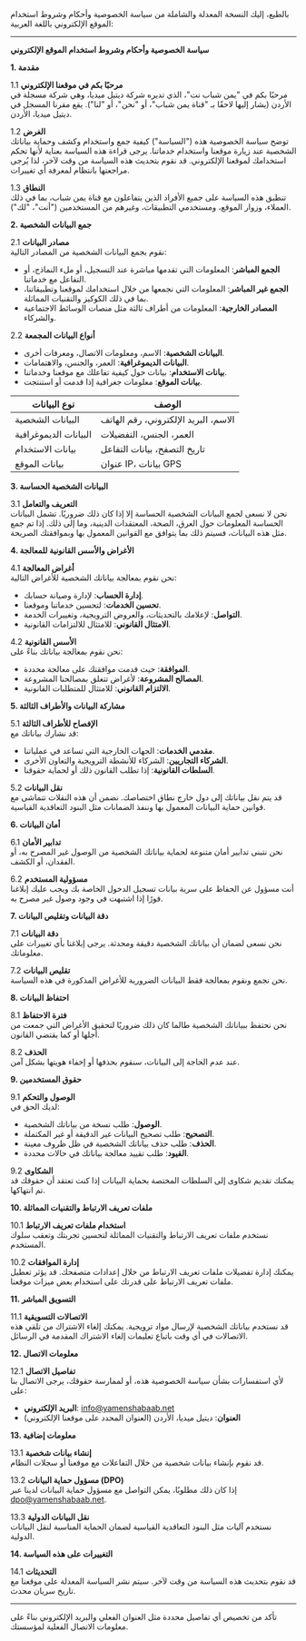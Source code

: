 بالطبع، إليك النسخة المعدلة والشاملة من سياسة الخصوصية وأحكام وشروط استخدام الموقع الإلكتروني باللغة العربية:

---

**سياسة الخصوصية وأحكام وشروط استخدام الموقع الإلكتروني**

**1. مقدمة**

1.1 **مرحبًا بكم في موقعنا الإلكتروني**  
   مرحبًا بكم في "يمن شباب نت"، الذي تديره شركة ديتيل ميديا، وهي شركة مسجلة في الأردن (يشار إليها لاحقًا بـ "قناة يمن شباب"، أو "نحن"، أو "لنا"). يقع مقرنا المسجل في ديتيل ميديا، الأردن.

1.2 **الغرض**  
   توضح سياسة الخصوصية هذه ("السياسة") كيفية جمع واستخدام وكشف وحماية بياناتك الشخصية عند زيارة موقعنا واستخدام خدماتنا. يرجى قراءة هذه السياسة بعناية لأنها تحكم استخدامك لموقعنا الإلكتروني. قد نقوم بتحديث هذه السياسة من وقت لآخر، لذا يُرجى مراجعتها بانتظام لمعرفة أي تغييرات.

1.3 **النطاق**  
   تنطبق هذه السياسة على جميع الأفراد الذين يتفاعلون مع قناة يمن شباب، بما في ذلك العملاء، وزوار الموقع، ومستخدمي التطبيقات، وغيرهم من المستخدمين ("أنت"، "لك").

**2. جمع البيانات الشخصية**

2.1 **مصادر البيانات**  
   نقوم بجمع البيانات الشخصية من المصادر التالية:
   - **الجمع المباشر**: المعلومات التي تقدمها مباشرة عند التسجيل، أو ملء النماذج، أو التفاعل مع خدماتنا.
   - **الجمع غير المباشر**: المعلومات التي نجمعها من خلال استخدامك لموقعنا وتطبيقاتنا، بما في ذلك الكوكيز والتقنيات المماثلة.
   - **المصادر الخارجية**: المعلومات من أطراف ثالثة مثل منصات الوسائط الاجتماعية والشركاء.

2.2 **أنواع البيانات المجمعة**  
   - **البيانات الشخصية**: الاسم، ومعلومات الاتصال، ومعرفات أخرى.
   - **البيانات الديموغرافية**: العمر، والجنس، والاهتمامات.
   - **بيانات الاستخدام**: بيانات حول كيفية تفاعلك مع موقعنا وخدماتنا.
   - **بيانات الموقع**: معلومات جغرافية إذا قدمت أو استنتجت.

| **نوع البيانات**    | **الوصف**                                    |
|----------------------|----------------------------------------------|
| البيانات الشخصية    | الاسم، البريد الإلكتروني، رقم الهاتف         |
| البيانات الديموغرافية| العمر، الجنس، التفضيلات                      |
| بيانات الاستخدام    | تاريخ التصفح، بيانات التفاعل                 |
| بيانات الموقع       | عنوان IP، بيانات GPS                        |

**3. البيانات الشخصية الحساسة**

3.1 **التعريف والتعامل**  
   نحن لا نسعى لجمع البيانات الشخصية الحساسة إلا إذا كان ذلك ضروريًا. تشمل البيانات الحساسة المعلومات حول العرق، الصحة، المعتقدات الدينية، وما إلى ذلك. إذا تم جمع مثل هذه البيانات، فسيتم ذلك بما يتوافق مع القوانين المعمول بها وبموافقتك الصريحة.

**4. الأغراض والأسس القانونية للمعالجة**

4.1 **أغراض المعالجة**  
   نحن نقوم بمعالجة بياناتك الشخصية للأغراض التالية:
   - **إدارة الحساب**: لإدارة وصيانة حسابك.
   - **تحسين الخدمات**: لتحسين خدماتنا وموقعنا.
   - **التواصل**: لإعلامك بالتحديثات، والعروض الترويجية، وتغييرات الخدمة.
   - **الامتثال القانوني**: للامتثال للالتزامات القانونية.

4.2 **الأسس القانونية**  
   نحن نقوم بمعالجة بياناتك بناءً على:
   - **الموافقة**: حيث قدمت موافقتك على معالجة محددة.
   - **المصالح المشروعة**: لأغراض تتعلق بمصالحنا المشروعة.
   - **الالتزام القانوني**: للامتثال للمتطلبات القانونية.

**5. مشاركة البيانات والأطراف الثالثة**

5.1 **الإفصاح للأطراف الثالثة**  
   قد نشارك بياناتك مع:
   - **مقدمي الخدمات**: الجهات الخارجية التي تساعد في عملياتنا.
   - **الشركاء التجاريين**: الشركاء للأنشطة الترويجية والتعاون الأخرى.
   - **السلطات القانونية**: إذا تطلب القانون ذلك أو لحماية حقوقنا.

5.2 **نقل البيانات**  
   قد يتم نقل بياناتك إلى دول خارج نطاق اختصاصك. نضمن أن هذه النقلات تتماشى مع قوانين حماية البيانات المعمول بها وننفذ الضمانات مثل البنود التعاقدية القياسية.

**6. أمان البيانات**

6.1 **تدابير الأمان**  
   نحن نتبنى تدابير أمان متنوعة لحماية بياناتك الشخصية من الوصول غير المصرح به، أو الفقدان، أو الكشف.

6.2 **مسؤولية المستخدم**  
   أنت مسؤول عن الحفاظ على سرية بيانات تسجيل الدخول الخاصة بك ويجب عليك إبلاغنا فورًا إذا اشتبهت في وجود وصول غير مصرح به.

**7. دقة البيانات وتقليص البيانات**

7.1 **دقة البيانات**  
   نحن نسعى لضمان أن بياناتك الشخصية دقيقة ومحدثة. يرجى إبلاغنا بأي تغييرات على معلوماتك.

7.2 **تقليص البيانات**  
   نحن نجمع ونقوم بمعالجة فقط البيانات الضرورية للأغراض المذكورة في هذه السياسة.

**8. احتفاظ البيانات**

8.1 **فترة الاحتفاظ**  
   نحن نحتفظ ببياناتك الشخصية طالما كان ذلك ضروريًا لتحقيق الأغراض التي جمعت من أجلها أو كما يقتضي القانون.

8.2 **الحذف**  
   عند عدم الحاجة إلى البيانات، سنقوم بحذفها أو إخفاء هويتها بشكل آمن.

**9. حقوق المستخدمين**

9.1 **الوصول والتحكم**  
   لديك الحق في:
   - **الوصول**: طلب نسخة من بياناتك الشخصية.
   - **التصحيح**: طلب تصحيح البيانات غير الدقيقة أو غير المكتملة.
   - **الحذف**: طلب حذف بياناتك الشخصية في ظل ظروف معينة.
   - **القيود**: طلب تقييد معالجة بياناتك في حالات محددة.

9.2 **الشكاوى**  
   يمكنك تقديم شكاوى إلى السلطات المختصة بحماية البيانات إذا كنت تعتقد أن حقوقك قد تم انتهاكها.

**10. ملفات تعريف الارتباط والتقنيات المماثلة**

10.1 **استخدام ملفات تعريف الارتباط**  
   نستخدم ملفات تعريف الارتباط والتقنيات المماثلة لتحسين تجربتك وتعقب سلوك المستخدم.

10.2 **إدارة الموافقات**  
   يمكنك إدارة تفضيلات ملفات تعريف الارتباط من خلال إعدادات متصفحك. قد يؤثر تعطيل ملفات تعريف الارتباط على قدرتك على استخدام بعض ميزات موقعنا.

**11. التسويق المباشر**

11.1 **الاتصالات التسويقية**  
   قد نستخدم بياناتك الشخصية لإرسال مواد ترويجية. يمكنك إلغاء الاشتراك من تلقي هذه الاتصالات في أي وقت باتباع تعليمات إلغاء الاشتراك المقدمة في الرسائل.

**12. معلومات الاتصال**

12.1 **تفاصيل الاتصال**  
   لأي استفسارات بشأن سياسة الخصوصية هذه، أو لممارسة حقوقك، يرجى الاتصال بنا على:
   - **البريد الإلكتروني**: [info@yamenshabaab.net](mailto:info@yamenshabaab.net)
   - **العنوان**: ديتيل ميديا، الأردن (العنوان المحدد على موقعنا الإلكتروني)

**13. معلومات إضافية**

13.1 **إنشاء بيانات شخصية**  
   قد نقوم بإنشاء بيانات شخصية من خلال التفاعلات مع موقعنا أو سجلات النظام.

13.2 **مسؤول حماية البيانات (DPO)**  
   إذا كان ذلك مطلوبًا، يمكن التواصل مع مسؤول حماية البيانات لدينا عبر [dpo@yamenshabaab.net](mailto:dpo@yamenshabaab.net).

13.3 **نقل البيانات الدولية**  
   نستخدم آليات مثل البنود التعاقدية القياسية لضمان الحماية المناسبة لنقل البيانات الدولية.

**14. التغييرات على هذه السياسة**

14.1 **التحديثات**  
   قد نقوم بتحديث هذه السياسة من وقت لآخر. سيتم نشر السياسة المعدلة على موقعنا مع تاريخ سريان محدث.

---

تأكد من تخصيص أي تفاصيل محددة مثل العنوان الفعلي والبريد الإلكتروني بناءً على معلومات الاتصال الفعلية لمؤسستك.
